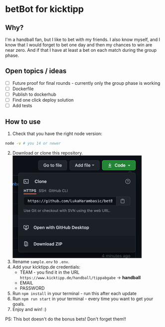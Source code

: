 # betBot for kicktipp

## Why?

I'm a handball fan, but I like to bet with my friends. I also know myself, and I know that I would forget to bet one day and then my chances to win are near zero. And if that I have at least a bet on each match during the group phase.

## Open topics / ideas

- [ ] Future proof for final rounds - currently only the group phase is working
- [ ] Dockerfile
- [ ] Publish to dockerhub
- [ ] Find one click deploy solution
- [ ] Add tests

## How to use

1. Check that you have the right node version:
```bash
node -v # you 14 or newer
```
2. Download or clone this repository.
![Download coding](docu/download.png)
3. Rename `sample.env` to `.env`.
4. Add your kicktipp.de credentials:
    - TEAM - you find it in the URL `https://www.kicktipp.de/handball/tippabgabe` -> **handball**
    - EMAIL
    - PASSWORD
5. Run `npm install` in your terminal - run this after each update
6. Run `npm run start` in your terminal - every time you want to get your goals.
7. Enjoy and win! :)

PS: This bot doesn't do the bonus bets! Don't forget them!!
